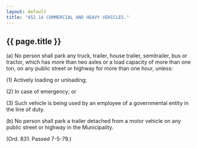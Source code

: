 ```yaml
---
layout: default 
title: "452.14 COMMERCIAL AND HEAVY VEHICLES."
---
```


{{ page.title }}
----------------

​(a) No person shall park any truck, trailer, house trailer,
semitrailer, bus or tractor, which has more than two axles or a load
capacity of more than one ton, on any public street or highway for more
than one hour, unless:

​(1) Actively loading or unloading;

​(2) In case of emergency; or

​(3) Such vehicle is being used by an employee of a governmental entity
in the line of duty.

​(b) No person shall park a trailer detached from a motor vehicle on any
public street or highway in the Municipality.

(Ord. 831. Passed 7-5-79.)
